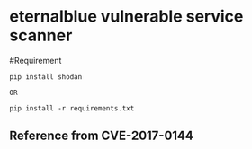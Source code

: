 # eternalblue vulnerable service scanner

#Requirement 
```
pip install shodan 

OR

pip install -r requirements.txt 
```

## Reference from CVE-2017-0144
